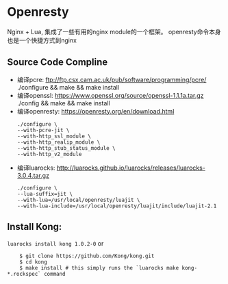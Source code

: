 # Openresty
Nginx + Lua, 集成了一些有用的nginx module的一个框架。
openresty命令本身也是一个快捷方式到nginx
## Source Code Compline
- 编译pcre: ftp://ftp.csx.cam.ac.uk/pub/software/programming/pcre/
    ./configure && make && make install
- 编译openssl: https://www.openssl.org/source/openssl-1.1.1a.tar.gz
    ./config && make && make install
- 编译openresty: https://openresty.org/en/download.html
    ```
    ./configure \
    --with-pcre-jit \
    --with-http_ssl_module \
    --with-http_realip_module \
    --with-http_stub_status_module \
    --with-http_v2_module
    ```
 - 编译luarocks: http://luarocks.github.io/luarocks/releases/luarocks-3.0.4.tar.gz
    ```
    ./configure \
    --lua-suffix=jit \
    --with-lua=/usr/local/openresty/luajit \
    --with-lua-include=/usr/local/openresty/luajit/include/luajit-2.1
   ```
## Install Kong: 
`luarocks install kong 1.0.2-0`
or
```
    $ git clone https://github.com/Kong/kong.git
    $ cd kong
    $ make install # this simply runs the `luarocks make kong-*.rockspec` command
```